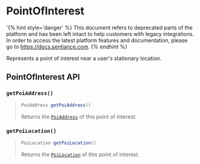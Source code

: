 # PointOfInterest

'{% hint style='danger' %} This document refers to deprecated parts of the platform and has been left intact to help customers with legacy integrations. In order to access the latest platform features and documentation, please go to https://docs.sentiance.com. {% endhint %}

Represents a point of interest near a user's stationary location.

## PointOfInterest API

### `getPoiAddress()`

> ```java
> PoiAddress getPoiAddress()
> ```
>
> Returns the [`PoiAddress`](poiaddress.md) of this point of interest.

### `getPoiLocation()`

> ```java
> PoiLocation getPoiLocation()
> ```
>
> Returns the [`PoiLocation`](poilocation.md) of this point of interest.

